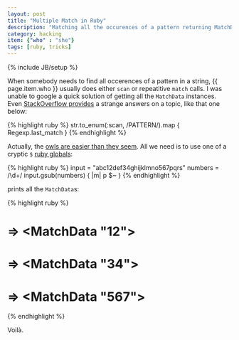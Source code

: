 ```yaml
---
layout: post
title: "Multiple Match in Ruby"
description: "Matching all the occurences of a pattern returning MatchData"
category: hacking
item: {"who" : "she"}
tags: [ruby, tricks]
---
```

{% include JB/setup %}

When somebody needs to find all occerences of a pattern in a string, {{ page.item.who }} usually
does either `scan` or repeatitive `match` calls. I was unable to google a quick solution
of getting all the `MatchData` instances. Even
[StackOverflow provides](http://stackoverflow.com/questions/6804557/how-do-i-get-the-match-data-for-all-occurrences-of-a-ruby-regular-expression-in)
a strange answers on a topic, like that one below:

{% highlight ruby %}
str.to_enum(:scan, /PATTERN/).map { Regexp.last_match }
{% endhighlight %}

Actually, the [owls are easier than they seem](http://en.wikipedia.org/wiki/Twin_Peaks). All we 
need is to use one of a cryptic `$` [ruby globals](http://jimneath.org/2010/01/04/cryptic-ruby-global-variables-and-their-meanings.html):

{% highlight ruby %}
input = "abc12def34ghijklmno567pqrs"
numbers = /\d+/
input.gsub(numbers) { |m| p $~ }
{% endhighlight %}

prints all the `MatchData`s:

{% highlight ruby %}
# ⇒ <MatchData "12">
# ⇒ <MatchData "34">
# ⇒ <MatchData "567">
{% endhighlight %}

Voilà.
